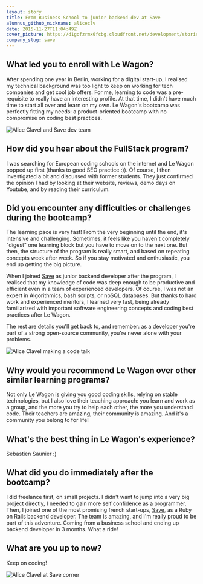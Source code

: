 ```yaml
---
layout: story
title: From Business School to junior backend dev at Save
alumnus_github_nickname: aliceclv
date: 2015-11-27T11:04:49Z
cover_picture: https://d1gofzrmx0fcbg.cloudfront.net/development/stories/pictures/000/000/006/cover/stories_alice_clavel_copy.jpg?1448622595
company_slug: save
---
```


## What led you to enroll with Le Wagon?

After spending one year in Berlin, working for a digital start-up, I realised my technical background was too light to keep on working for tech companies and get cool job offers. For me, learning to code was a pre-requisite to really have an interesting profile. At that time, I didn't have much time to start all over and learn on my own. Le Wagon's bootcamp was perfectly fitting my needs: a product-oriented bootcamp with no compromise on coding best practices.

<p><img src="https://raw.githubusercontent.com/lewagon/www-images/master/testimonials/aliceclv/save_team.jpg" alt="Alice Clavel and Save dev team"></p>

## How did you hear about the FullStack program?

I was searching for European coding schools on the internet and Le Wagon popped up first (thanks to good SEO practice :)). Of course, I then investigated a bit and discussed with former students. They just confirmed the opinion I had by looking at their website, reviews, demo days on Youtube, and by reading their curriculum.

## Did you encounter any difficulties or challenges during the bootcamp?

The learning pace is very fast! From the very beginning until the end, it's intensive and challenging. Sometimes, it feels like you haven't completely "digest" one learning block but you have to move on to the next one. But then, the structure of the program is really smart, and based on repeating concepts week after week. So if you stay motivated and enthusiastic, you end up getting the big picture.

When I joined [Save](https://www.save.co/) as junior backend developer after the program, I realised that my knowledge of code was deep enough to be productive and efficient even in a team of experienced developers. Of course, I was not an expert in Algorithmics, bash scripts, or noSQL databases. But thanks to hard work and experienced mentors, I learned very fast, being already familiarized with important software engineering concepts and coding best practices after Le Wagon.

The rest are details you'll get back to, and remember: as a developer you're part of a strong open-source community, you're never alone with your problems.

<p><img src="https://raw.githubusercontent.com/lewagon/www-images/master/testimonials/aliceclv/alice_talk.jpg" alt="Alice Clavel making a code talk"></p>

## Why would you recommend Le Wagon over other similar learning programs?

Not only Le Wagon is giving you good coding skills, relying on stable technologies, but I also love their teaching approach: you learn and work as a group, and the more you try to help each other, the more you understand code. Their teachers are amazing, their community is amazing. And it's a community you belong to for life!

## What's the best thing in Le Wagon's experience?

Sebastien Saunier :)

## What did you do immediately after the bootcamp?

I did freelance first, on small projects. I didn't want to jump into a very big project directly, I needed to gain more self confidence as a programmer. Then, I joined one of the most promising french start-ups, [Save](https://www.save.co/), as a Ruby on Rails backend developer. The team is amazing, and I'm really proud to be part of this adventure. Coming from a business school and ending up backend developer in 3 months. What a ride!

## What are you up to now?
Keep on coding!


<p><img src="https://raw.githubusercontent.com/lewagon/www-images/master/testimonials/aliceclv/save_alice.jpg" alt="Alice Clavel at Save corner"></p>

